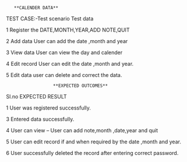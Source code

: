        **CALENDER DATA**


TEST CASE:-Test scenario	Test data

1	Register the DATE,MONTH,YEAR,ADD NOTE,QUIT	

2	Add data	        User can add the date ,month and year

3	View data	        User can view the day and calender

4	Edit record	        User can edit the date ,month and year.

5 Edit data               user can delete and correct the data.
                    
                      **EXPECTED OUTCOMES**


Sl.no	EXPECTED RESULT

1	User was registered successfully.

3	Entered data  successfully.

4	User can view – User can add note,month ,date,year and quit

5	User can edit record if and when required by the date ,month and year.

6	User successfully deleted the record after entering correct password.
